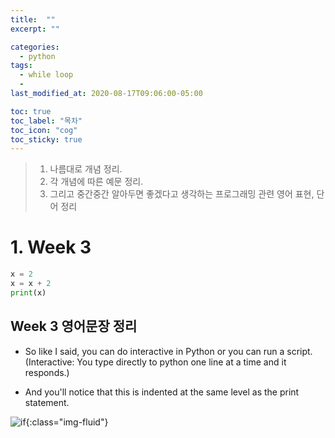 ```yaml
---
title:  ""
excerpt: ""

categories:
  - python
tags:
  - while loop
  - 
last_modified_at: 2020-08-17T09:06:00-05:00

toc: true
toc_label: "목차"
toc_icon: "cog"
toc_sticky: true
---
```


> 1. 나름대로 개념 정리.  
> 2. 각 개념에 따른 예문 정리.  
> 3. 그리고 중간중간 알아두면 좋겠다고 생각하는 프로그래밍 관련 영어 표현, 단어 정리


# 1. Week 3



```python
x = 2
x = x + 2
print(x)
```


## Week 3 영어문장 정리

- So like I said, you can do interactive in Python or you can run a script.(Interactive: You type directly to python one line at a time and it responds.)  

- And you'll notice that this is indented at the same level as the print statement.

![if](https://yeonghunko.github.io/assets/img/coursera-python/if.png){:class="img-fluid"}





